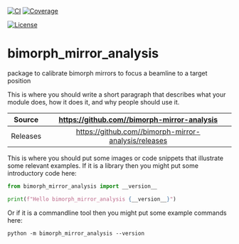 [![CI](https://github.com//bimorph-mirror-analysis/actions/workflows/ci.yml/badge.svg)](https://github.com//bimorph-mirror-analysis/actions/workflows/ci.yml)
[![Coverage](https://codecov.io/gh//bimorph-mirror-analysis/branch/main/graph/badge.svg)](https://codecov.io/gh//bimorph-mirror-analysis)

[![License](https://img.shields.io/badge/License-Apache%202.0-blue.svg)](https://www.apache.org/licenses/LICENSE-2.0)

# bimorph_mirror_analysis

package to calibrate bimorph mirrors to focus a beamline to a target position

This is where you should write a short paragraph that describes what your module does,
how it does it, and why people should use it.

Source          | <https://github.com//bimorph-mirror-analysis>
:---:           | :---:
Releases        | <https://github.com//bimorph-mirror-analysis/releases>

This is where you should put some images or code snippets that illustrate
some relevant examples. If it is a library then you might put some
introductory code here:

```python
from bimorph_mirror_analysis import __version__

print(f"Hello bimorph_mirror_analysis {__version__}")
```

Or if it is a commandline tool then you might put some example commands here:

```
python -m bimorph_mirror_analysis --version
```
